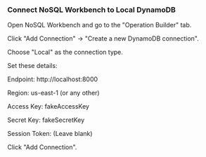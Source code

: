 ### Connect NoSQL Workbench to Local DynamoDB

Open NoSQL Workbench and go to the "Operation Builder" tab.

Click "Add Connection" → "Create a new DynamoDB connection".

Choose "Local" as the connection type.

Set these details:

Endpoint: http://localhost:8000

Region: us-east-1 (or any other)

Access Key: fakeAccessKey

Secret Key: fakeSecretKey

Session Token: (Leave blank)

Click "Add Connection".
